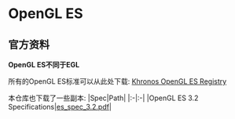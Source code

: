 # OpenGL ES

## 官方资料
**OpenGL ES不同于EGL**

所有的OpenGL ES标准可以从此处下载:
[Khronos OpenGL ES Registry](https://www.khronos.org/registry/OpenGL/index_es.php)

本仓库也下载了一些副本:
|Spec|Path|
|:-|:-|
|OpenGL ES 3.2 Specifications|[es_spec_3.2.pdf](es_spec_3.2.pdf)|
